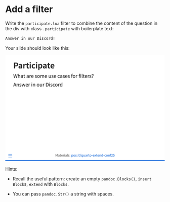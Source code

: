 # Add a filter

Write the `participate.lua` filter to combine the content of the question in the div with class `.participate` with boilerplate text: 

```markdown
Answer in our Discord!
```

Your slide should look like this:

![](example-slide.png)

Hints:

* Recall the useful pattern: create an empty `pandoc.Blocks()`, `insert` `Block`s, `extend` with `Blocks`.

* You can pass `pandoc.Str()` a string with spaces. 


